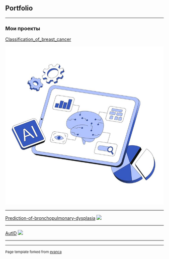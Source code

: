 ## Portfolio

---

### Мои проекты


[Classification_of_breast_cancer](/sample_page)


<img src="images/Artificial%20%20intelligence%20on%20tablet%20screen%20Illustration.jpg?raw=true"/>

---
[Prediction-of-bronchopulmonary-dysplasia](/pdf/sample_presentation.pdf)
<img src="images/dummy_thumbnail.jpg?raw=true"/>

---
[AutID](http://example.com/)
<img src="images/dummy_thumbnail.jpg?raw=true"/>


---




---
<p style="font-size:11px">Page template forked from <a href="https://github.com/evanca/quick-portfolio">evanca</a></p>
<!-- Remove above link if you don't want to attibute -->
